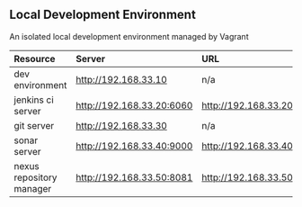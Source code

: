 ## Local Development Environment

An isolated local development environment managed by Vagrant

| Resource          		| Server                       | URL |
|:--------------------------|:--------------------------|:------|
|dev environment	  		|http://192.168.33.10	    | n/a | 
|jenkins ci server			|http://192.168.33.20:6060  | http://192.168.33.20:6060 |
|git server			    	|http://192.168.33.30	    | n/a |
|sonar server		    	|http://192.168.33.40:9000  | http://192.168.33.40:9000 |
|nexus repository manager 	|http://192.168.33.50:8081  | http://192.168.33.50:8081/nexus/#welcome |

